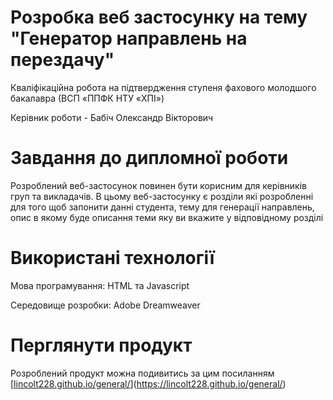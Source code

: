 # Розробка веб застосунку на тему "Генератор направлень на перездачу"
Кваліфікаційна робота на підтвердження ступеня фахового молодшого бакалавра (ВСП «ППФК НТУ «ХПІ»)

Керівник роботи - Бабіч Олександр Вікторович

# Завдання до дипломної роботи
Розроблений веб-застосунок повинен бути корисним для керівників груп та викладачів. В цьому веб-застосунку є розділи які розробленні для того щоб запонити данні студента, тему для генерації направлень, опис в якому буде описання теми яку ви вкажите у відповідному розділі


# Використані технології 

Мова програмування: HTML та Javascript

Середовище розробки: Adobe Dreamweaver


# Перглянути продукт
Розроблений продукт можна подивитись за цим посиланням [[lincolt228.github.io/general/](https://lincolt228.github.io/general/)](https://lincolt228.github.io/general/)
